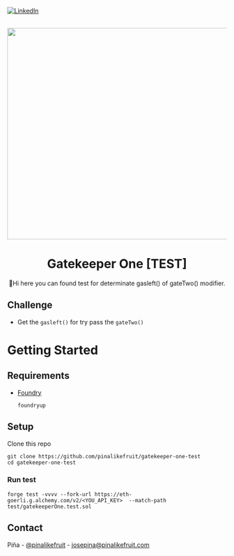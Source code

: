 <a name="readme-top"></a>

[![LinkedIn][linkedin-shield]][linkedin-url]


<br />
<div align="center">
  <a href="https://ethernaut.openzeppelin.com/">
    <img src="https://ethernaut.openzeppelin.com/imgs/BigLevel13.svg" alt="" width="800" height="485">
  </a>

  <h1 align="center">Gatekeeper One  [TEST]</h3>

  <p align="center">
    🍍Hi  here you can found test for determinate gasleft() of gateTwo() modifier.
  </p>
</div>

## Challenge
* Get the `gasleft()` for try pass the `gateTwo()`

# Getting Started

## Requirements

- [Foundry](https://github.com/foundry-rs/foundry)
    ``` 
    foundryup
    ```

## Setup

Clone this repo

```
git clone https://github.com/pinalikefruit/gatekeeper-one-test
cd gatekeeper-one-test
```

### Run test
`forge test -vvvv --fork-url https://eth-goerli.g.alchemy.com/v2/<YOU_API_KEY>  --match-path test/gatekeeperOne.test.sol`

## Contact

Piña - [@pinalikefruit](https://twitter.com/pinalikefruit) - josepina@pinalikefruit.com




[linkedin-shield]: https://img.shields.io/badge/-LinkedIn-black.svg?style=for-the-badge&logo=linkedin&colorB=555
[linkedin-url]: https://www.linkedin.com/in/pinalikefruit
